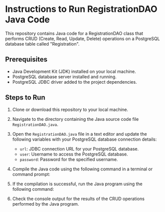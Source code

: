 # Instructions to Run RegistrationDAO Java Code

This repository contains Java code for a RegistrationDAO class that performs CRUD (Create, Read, Update, Delete) operations on a PostgreSQL database table called "Registration".

## Prerequisites

- Java Development Kit (JDK) installed on your local machine.
- PostgreSQL database server installed and running.
- PostgreSQL JDBC driver added to the project dependencies.

## Steps to Run

1. Clone or download this repository to your local machine.

2. Navigate to the directory containing the Java source code file `RegistrationDAO.java`.

3. Open the `RegistrationDAO.java` file in a text editor and update the following variables with your PostgreSQL database connection details:
   - `url`: JDBC connection URL for your PostgreSQL database.
   - `user`: Username to access the PostgreSQL database.
   - `password`: Password for the specified username.

4. Compile the Java code using the following command in a terminal or command prompt:

5. If the compilation is successful, run the Java program using the following command:

6. Check the console output for the results of the CRUD operations performed by the Java program.

